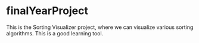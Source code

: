# finalYearProject
This is the Sorting Visualizer project, where we can visualize various sorting algorithms. This is a good learning tool.
